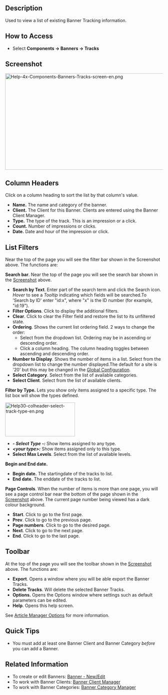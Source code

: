 <!-- Filename: Help4.x:Banners:_Tracks / Display title: Banners: Tracks -->

## Description

Used to view a list of existing Banner Tracking information.

## How to Access

- Select **Components **→** Banners **→** Tracks**

## Screenshot

<img
src="https://docs.joomla.org/images/5/5b/Help-4x-Components-Banners-Tracks-screen-en.png"
decoding="async" data-file-width="800" data-file-height="307"
width="800" height="307"
alt="Help-4x-Components-Banners-Tracks-screen-en.png" />

## Column Headers

Click on a column heading to sort the list by that column's value.

- **Name.** The name and category of the banner.
- **Client.** The Client for this Banner. Clients are entered using the
  Banner Client Manager.
- **Type.** The type of the track. This is an impression or a click.
- **Count.** Number of impressions or clicks.
- **Date.** Date and hour of the impression or click.

## List Filters

Near the top of the page you will see the filter bar shown in the
Screenshot above. The functions are:

**Search bar**. Near the top of the page you will see the search bar
shown in the [Screenshot](#screenshot) above.

- **Search by Text**. Enter part of the search term and click the Search
  icon. *Hover* to see a *Tooltip* indicating which fields will be
  searched.To 'Search by ID' enter "id:x", where "x" is the ID number
  (for example, "id:19").
- **Filter Options**. Click to display the additional filters.
- **Clear**. Click to clear the Filter field and restore the list to its
  unfiltered state.
- **Ordering**. Shows the current list ordering field. 2 ways to change
  the order:
  - Select from the dropdown list. Ordering may be in ascending or
    descending order.
  - Click a column heading. The column heading toggles between ascending
    and descending order.
- **Number to Display**. Shows the number of items in a list. Select
  from the dropdown list to change the number displayed.The default for
  a site is '20' but this may be changed in the [Global
  Configuration](https://docs.joomla.org/Help4.x:Site_Global_Configuration/en#defaultlistlimit "Help4.x:Site Global Configuration/en").
- **Select Category**. Select from the list of available categories.
- **Select Client**. Select from the list of available clients.

  
**Filter by Type.** Lets you show only items assigned to a specific
type. The list box will show the types defined.

<img
src="https://docs.joomla.org/images/2/24/Help30-colheader-select-track-type-en.png"
decoding="async" data-file-width="223" data-file-height="108"
width="223" height="108"
alt="Help30-colheader-select-track-type-en.png" />

- ***- Select Type -:*** Show items assigned to any type.
- ***\<your type\>:*** Show items assigned only to this type.
- **Select Max Levels**. Select from the list of available levels.

**Begin and End date.**

- **Begin date.** The startingdate of the tracks to list.
- **End date.** The enddate of the tracks to list.

**Page Controls**. When the number of items is more than one page, you
will see a page control bar near the bottom of the page shown in the
[Screenshot](#screenshot) above. The current page number being viewed
has a dark colour background.

- **Start**. Click to go to the first page.
- **Prev**. Click to go to the previous page.
- **Page numbers**. Click to go to the desired page.
- **Next**. Click to go to the next page.
- **End**. Click to go to the last page.

## Toolbar

At the top of the page you will see the toolbar shown in the
[Screenshot](#Screenshot) above. The functions are:

- **Export**. Opens a window where you will be able export the Banner
  Tracks.
- **Delete Tracks**. Will delete the selected Banner Tracks.
- **Options.** Opens the Options window where settings such as default
  parameters can be edited.
- **Help**. Opens this help screen.

See [Article Manager
Options](https://docs.joomla.org/Help4.x:Articles:_Options/en "Help4.x:Articles: Options/en")
for more information.

## Quick Tips

- You must add at least one Banner Client and Banner Category *before*
  you can add a Banner.

## Related Information

- To create or edit Banners: [Banner -
  New/Edit](https://docs.joomla.org/Help4.x:Banners:_Edit/en "Help4.x:Banners: Edit/en")
- To work with Banner Clients: [Banner Client
  Manager](https://docs.joomla.org/Help4.x:Banners:_Clients/en "Help4.x:Banners: Clients/en")
- To work with Banner Categories: [Banner Category
  Manager](https://docs.joomla.org/Help4.x:Banners:_Categories/en "Help4.x:Banners: Categories/en")
